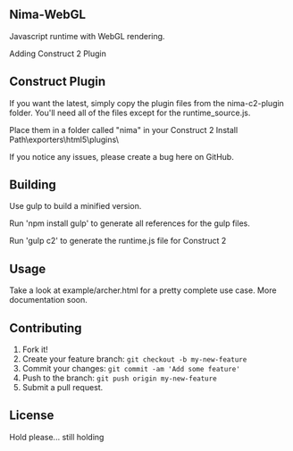## Nima-WebGL
Javascript runtime with WebGL rendering.

Adding Construct 2 Plugin

## Construct Plugin
If you want the latest, simply copy the plugin files from the nima-c2-plugin folder. 
You'll need all of the files except for the runtime_source.js.

Place them in a folder called "nima" in your Construct 2 Install Path\exporters\html5\plugins\

If you notice any issues, please create a bug here on GitHub.

## Building
Use gulp to build a minified version.

Run 'npm install gulp' to generate all references for the gulp files.

Run 'gulp c2' to generate the runtime.js file for Construct 2

## Usage
Take a look at example/archer.html for a pretty complete use case. More documentation soon.

## Contributing
1. Fork it!
2. Create your feature branch: `git checkout -b my-new-feature`
3. Commit your changes: `git commit -am 'Add some feature'`
4. Push to the branch: `git push origin my-new-feature`
5. Submit a pull request.

## License
Hold please... still holding